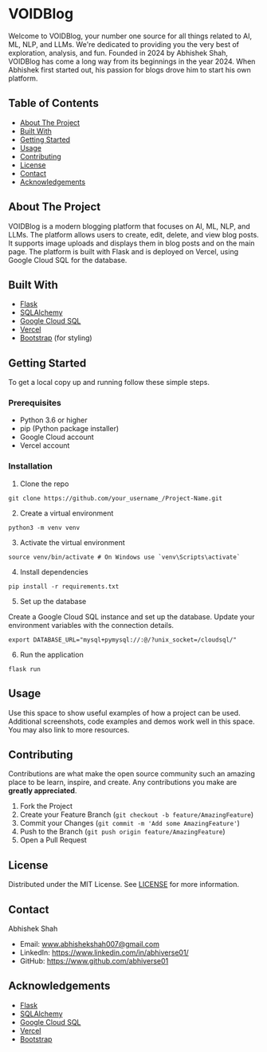 <!DOCTYPE html>
<html lang="en">
<head>
    <meta charset="UTF-8">
    <meta name="viewport" content="width=device-width, initial-scale=1.0">
    <title>README</title>
</head>
<body>

<h1>VOIDBlog</h1>

<p>Welcome to VOIDBlog, your number one source for all things related to AI, ML, NLP, and LLMs. We're dedicated to providing you the very best of exploration, analysis, and fun. Founded in 2024 by Abhishek Shah, VOIDBlog has come a long way from its beginnings in the year 2024. When Abhishek first started out, his passion for blogs drove him to start his own platform.</p>

<h2>Table of Contents</h2>
<ul>
    <li><a href="#about-the-project">About The Project</a></li>
    <li><a href="#built-with">Built With</a></li>
    <li><a href="#getting-started">Getting Started</a></li>
    <li><a href="#usage">Usage</a></li>
    <li><a href="#contributing">Contributing</a></li>
    <li><a href="#license">License</a></li>
    <li><a href="#contact">Contact</a></li>
    <li><a href="#acknowledgements">Acknowledgements</a></li>
</ul>

<h2 id="about-the-project">About The Project</h2>
<p>VOIDBlog is a modern blogging platform that focuses on AI, ML, NLP, and LLMs. The platform allows users to create, edit, delete, and view blog posts. It supports image uploads and displays them in blog posts and on the main page. The platform is built with Flask and is deployed on Vercel, using Google Cloud SQL for the database.</p>

<h2 id="built-with">Built With</h2>
<ul>
    <li><a href="https://flask.palletsprojects.com/">Flask</a></li>
    <li><a href="https://www.sqlalchemy.org/">SQLAlchemy</a></li>
    <li><a href="https://cloud.google.com/sql">Google Cloud SQL</a></li>
    <li><a href="https://vercel.com/">Vercel</a></li>
    <li><a href="https://getbootstrap.com/">Bootstrap</a> (for styling)</li>
</ul>

<h2 id="getting-started">Getting Started</h2>
<p>To get a local copy up and running follow these simple steps.</p>

<h3>Prerequisites</h3>
<ul>
    <li>Python 3.6 or higher</li>
    <li>pip (Python package installer)</li>
    <li>Google Cloud account</li>
    <li>Vercel account</li>
</ul>

<h3>Installation</h3>
<ol>
    <li>Clone the repo</li>
</ol>
<pre><code>git clone https://github.com/your_username_/Project-Name.git</code></pre>
<ol start="2">
    <li>Create a virtual environment</li>
</ol>
<pre><code>python3 -m venv venv</code></pre>
<ol start="3">
    <li>Activate the virtual environment</li>
</ol>
<pre><code>source venv/bin/activate # On Windows use `venv\Scripts\activate`</code></pre>
<ol start="4">
    <li>Install dependencies</li>
</ol>
<pre><code>pip install -r requirements.txt</code></pre>
<ol start="5">
    <li>Set up the database</li>
</ol>
<p>Create a Google Cloud SQL instance and set up the database. Update your environment variables with the connection details.</p>
<pre><code>export DATABASE_URL="mysql+pymysql://<USERNAME>:<PASSWORD>@/<DATABASE_NAME>?unix_socket=/cloudsql/<INSTANCE_CONNECTION_NAME>"</code></pre>
<ol start="6">
    <li>Run the application</li>
</ol>
<pre><code>flask run</code></pre>

<h2 id="usage">Usage</h2>
<p>Use this space to show useful examples of how a project can be used. Additional screenshots, code examples and demos work well in this space. You may also link to more resources.</p>

<h2 id="contributing">Contributing</h2>
<p>Contributions are what make the open source community such an amazing place to be learn, inspire, and create. Any contributions you make are <strong>greatly appreciated</strong>.</p>
<ol>
    <li>Fork the Project</li>
    <li>Create your Feature Branch (<code>git checkout -b feature/AmazingFeature</code>)</li>
    <li>Commit your Changes (<code>git commit -m 'Add some AmazingFeature'</code>)</li>
    <li>Push to the Branch (<code>git push origin feature/AmazingFeature</code>)</li>
    <li>Open a Pull Request</li>
</ol>

<h2 id="license">License</h2>
<p>Distributed under the MIT License. See <a href="https://github.com/your_username_/Project-Name/blob/main/LICENSE">LICENSE</a> for more information.</p>

<h2 id="contact">Contact</h2>
<p>Abhishek Shah</p>
<ul>
    <li>Email: <a href="mailto:www.abhishekshah007@gmail.com">www.abhishekshah007@gmail.com</a></li>
    <li>LinkedIn: <a href="https://www.linkedin.com/in/abhiverse01/">https://www.linkedin.com/in/abhiverse01/</a></li>
    <li>GitHub: <a href="https://www.github.com/abhiverse01">https://www.github.com/abhiverse01</a></li>
</ul>

<h2 id="acknowledgements">Acknowledgements</h2>
<ul>
    <li><a href="https://flask.palletsprojects.com/">Flask</a></li>
    <li><a href="https://www.sqlalchemy.org/">SQLAlchemy</a></li>
    <li><a href="https://cloud.google.com/sql">Google Cloud SQL</a></li>
    <li><a href="https://vercel.com/">Vercel</a></li>
    <li><a href="https://getbootstrap.com/">Bootstrap</a></li>
</ul>

</body>
</html>
